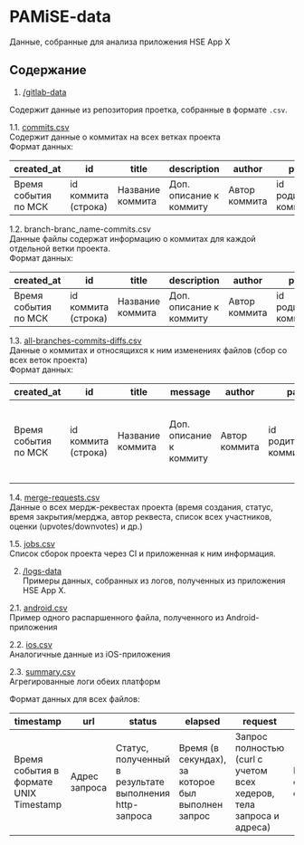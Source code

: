 # PAMiSE-data
Данные, собранные для анализа приложения HSE App X

## Содержание
1. [/gitlab-data](gitlab-data)

Содержит данные из репозитория проетка, собранные в формате `.csv`.

1.1. [commits.csv](gitlab-data/commits.csv)\
Содержит данные о коммитах на всех ветках проекта\
Формат данных:

created_at | id | title | description | author | parent_id 
--- | --- | --- | --- |--- |---  
Время события по МСК | id коммита (строка) | Название коммита | Доп. описание к коммиту | Автор коммита | id родительского коммита 

1.2. branch-branc_name-commits.csv\
Данные файлы содержат информацию о коммитах для каждой отдельной ветки проекта.\
Формат данных:

created_at | id | title | description | author | parent_id 
--- | --- | --- | --- |--- |---  
Время события по МСК | id коммита (строка) | Название коммита | Доп. описание к коммиту | Автор коммита | id родительского коммита 

1.3. [all-branches-commits-diffs.csv](gitlab-data/all-branches-commits-diffs.csv)\
Данные о коммитах и относящихся к ним изменениях файлов (сбор со всех веток проекта)\
Формат данных:

created_at | id | title | message | author | parent | branch | diffs
--- | --- | --- | --- |--- |--- | --- | ---
Время события по МСК | id коммита (строка) | Название коммита | Доп. описание к коммиту | Автор коммита | id родительского коммита | Имя ветки | Список всех изменений в виде строкового представления объектов из API

1.4. [merge-requests.csv](gitlab-data/merge-requests.csv)\
Данные о всех мердж-реквестах проекта (время создания, статус, время закрытия/мерджа, автор реквеста, список всех участников, оценки (upvotes/downvotes) и др.)

1.5. [jobs.csv](gitlab-data/jobs.csv)\
Список сборок проекта через CI и приложенная к ним информация.


2. [/logs-data](logs-data)\
Примеры данных, собранных из логов, полученных из приложения HSE App X.

2.1. [android.csv](logs-data/android.csv)\
Пример одного распаршенного файла, полученного из Android-приложения

2.2. [ios.csv](logs-data/ios.csv)\
Аналогичные данные из iOS-приложения

2.3. [summary.csv](logs-data/summary.csv)\
Агрегированные логи обеих платформ

Формат данных для всех файлов:

timestamp | url | status | elapsed | request | response | message 
--- | --- | --- | --- |--- |--- |--- 
Время события в формате UNIX Timestamp | Адрес запроса | Статус, полученный в результате выполнения http-запроса | Время (в секундах), за которое был выполнен запрос | Запрос полностью (curl с учетом всех хедеров, тела запроса и адреса) | Полное содержание ответа | Сообщение (для ошибочных сообщений, а также логов с информацией) 

